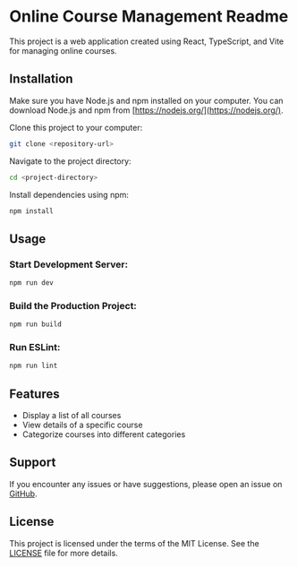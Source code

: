 # Online Course Management Readme

This project is a web application created using React, TypeScript, and Vite for managing online courses.

## Installation

Make sure you have Node.js and npm installed on your computer. You can download Node.js and npm from [https://nodejs.org/](https://nodejs.org/).

Clone this project to your computer:

```bash
git clone <repository-url>
```

Navigate to the project directory:

```bash
cd <project-directory>
```

Install dependencies using npm:

```bash
npm install
```

## Usage

### Start Development Server:

```bash
npm run dev
```

### Build the Production Project:

```bash
npm run build
```

### Run ESLint:

```bash
npm run lint
```


## Features

- Display a list of all courses
- View details of a specific course
- Categorize courses into different categories

## Support

If you encounter any issues or have suggestions, please open an issue on [GitHub](<github-repository-url>).

## License

This project is licensed under the terms of the MIT License. See the [LICENSE](LICENSE) file for more details.
